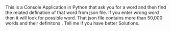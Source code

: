 This is a Console Application in Python that ask you for a word and then find the related defination of that word from json file.
If you enter wrong word then it will look for possible word.
That json file contains more than 50,000 words and their definitons .
Tell me if you have better Solutions.
